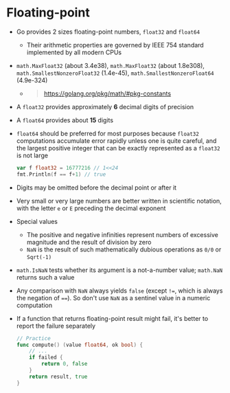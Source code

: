 # Floating-point
- Go provides 2 sizes floating-point numbers, `float32` and `float64`
    - Their arithmetic properties are governed by IEEE 754 standard implemented by all modern CPUs
- `math.MaxFloat32` (about 3.4e38), `math.MaxFloat32` (about 1.8e308), `math.SmallestNonzeroFloat32` (1.4e-45), `math.SmallestNonzeroFloat64` (4.9e-324)
    - > https://golang.org/pkg/math/#pkg-constants
- A `float32` provides approximately **6** decimal digits of precision
- A `float64` provides about **15** digits
- `float64` should be preferred for most purposes because `float32` computations accumulate error rapidly unless one is quite careful, and the largest positive integer that can be exactly represented as a `float32` is not large

    ```go
    var f float32 = 16777216 // 1<<24
    fmt.Println(f == f+1) // true
    ```

- Digits may be omitted before the decimal point or after it
- Very small or very large numbers are better written in scientific notation, with the letter `e` or `E` preceding the decimal exponent
- Special values
    - The positive and negative infinities represent numbers of excessive magnitude and the result of division by zero
    - `NaN` is the result of such mathematically dubious operations as `0/0` or `Sqrt(-1)`
- `math.IsNaN` tests whether its argument is a not-a-number value; `math.NaN` returns such a value
- Any comparison with `NaN` always yields `false` (except `!=`, which is always the negation of `==`). So don't use `NaN` as a sentinel value in a numeric computation
- If a function that returns floating-point result might fail, it's better to report the failure separately

    ```go
    // Practice
    func compute() (value float64, ok bool) {
        // ...
        if failed {
            return 0, false
        }
        return result, true
    }
    ```
